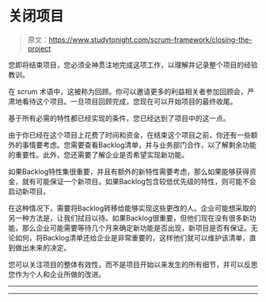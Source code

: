 # 关闭项目

> 原文：<https://www.studytonight.com/scrum-framework/closing-the-project>

您即将结束项目，您必须全神贯注地完成这项工作，以理解并记录整个项目的经验教训。

在 scrum 术语中，这被称为回顾。你可以邀请更多的利益相关者参加回顾会，严肃地看待这个项目。一旦项目回顾完成，您现在可以开始项目的最终收尾。

基于所有必需的特性都已经实现的条件，您已经达到了项目中的这一点。

由于你已经在这个项目上花费了时间和资金，在结束这个项目之前，你还有一些额外的事情要考虑。您需要查看Backlog清单，并与业务部门合作，以了解剩余功能的重要性。此外，您还需要了解企业是否希望实现新功能。

如果Backlog特性集很重要，并且有额外的新特性需要考虑，那么如果能够获得资金，就有可能保证一个新项目。如果Backlog包含较低优先级的特性，则可能不会启动新项目。

在这种情况下，需要将Backlog转移给能够实现这些更改的人。企业可能想采取的另一种方法是，让我们拭目以待。如果Backlog很重要，但他们现在没有很多新功能，那么企业可能需要等待几个月来确定新功能是否出现，新项目是否有保证。无论如何，将Backlog清单还给企业是非常重要的，这样他们就可以维护该清单，直到做出未来的决定。

您可以关注项目的整体有效性，而不是项目开始以来发生的所有细节，并可以反思您作为个人和企业所做的改进。

* * *

* * *
